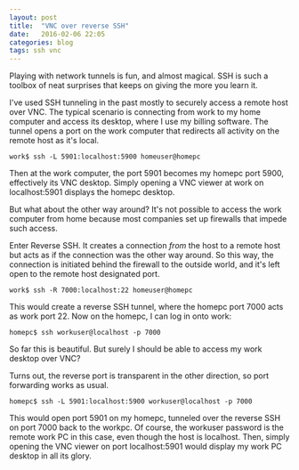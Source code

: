 ```yaml
---
layout: post
title:  "VNC over reverse SSH"
date:   2016-02-06 22:05
categories: blog
tags: ssh vnc
---
```

Playing with network tunnels is fun, and almost magical. SSH is such a toolbox of neat surprises that keeps on giving the more you learn it.

I've used SSH tunneling in the past mostly to securely access a remote host over VNC. The typical scenario is connecting from work to my home computer and access its desktop, where I use my billing software. The tunnel opens a port on the work computer that redirects all activity on the remote host as it's local.  

    work$ ssh -L 5901:localhost:5900 homeuser@homepc

Then at the work computer, the port 5901 becomes my homepc port 5900, effectively its VNC desktop. Simply opening a VNC viewer at work on localhost:5901 displays the homepc desktop.

But what about the other way around? It's not possible to access the work computer from home because most companies set up firewalls that impede such access.

Enter Reverse SSH. It creates a connection _from_ the host to a remote host but acts as if the connection was the other way around. So this way, the connection is initiated behind the firewall to the outside world, and it's left open to the remote host designated port.

    work$ ssh -R 7000:localhost:22 homeuser@homepc

This would create a reverse SSH tunnel, where the homepc port 7000 acts as work port 22. Now on the homepc, I can log in onto work:

    homepc$ ssh workuser@localhost -p 7000

So far this is beautiful. But surely I should be able to access my work desktop over VNC?

Turns out, the reverse port is transparent in the other direction, so port forwarding works as usual.

    homepc$ ssh -L 5901:localhost:5900 workuser@localhost -p 7000

This would open port 5901 on my homepc, tunneled over the reverse SSH on port 7000 back to the workpc. Of course, the workuser password is the remote work PC in this case, even though the host is localhost. Then, simply opening the VNC viewer on port localhost:5901 would display my work PC desktop in all its glory.



